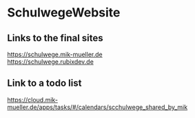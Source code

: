 # SchulwegeWebsite
## Links to the final sites
https://schulwege.mik-mueller.de  
https://schulwege.rubixdev.de

## Link to a todo list 
https://cloud.mik-mueller.de/apps/tasks/#/calendars/scchulwege_shared_by_mik